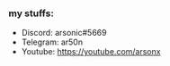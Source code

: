 ### my stuffs:
- Discord: arsonic#5669
- Telegram: ar50n
- Youtube: https://youtube.com/arsonx
</a>
</a>
<a href="https://github.com/iarson
